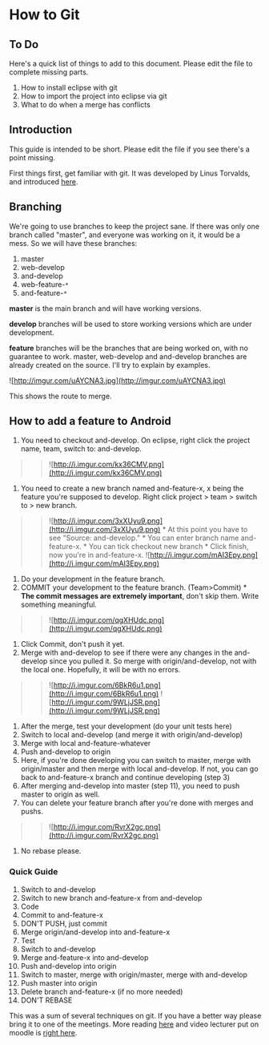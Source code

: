 # How to Git #

## To Do ##

Here's a quick list of things to add to this document. Please edit the file to complete missing parts.

  1. How to install eclipse with git
  1. How to import the project into eclipse via git
  1. What to do when a merge has conflicts

## Introduction ##

This guide is intended to be short. Please edit the file if you see there's a point missing.

First things first, get familiar with git. It was developed by Linus Torvalds, and introduced [here](http://en.wikipedia.org/wiki/Git_(software)).

## Branching ##

We're going to use branches to keep the project sane. If there was only one branch called "master", and everyone was working on it, it would be a mess. So we will have these branches:

  1. master
  1. web-develop
  1. and-develop
  1. web-feature-`*`
  1. and-feature-`*`

**master** is the main branch and will have working versions.

**develop** branches will be used to store working versions which are under development.

**feature** branches will be the branches that are being worked on, with no guarantee to work. master, web-develop and and-develop branches are already created on the source. I'll try to explain by examples.


![http://imgur.com/uAYCNA3.jpg](http://imgur.com/uAYCNA3.jpg)

This shows the route to merge.




## How to add a feature to Android ##

  1. You need to checkout and-develop. On eclipse, right click the project name, team, switch to: and-develop.
> > ![http://i.imgur.com/kx36CMV.png](http://i.imgur.com/kx36CMV.png)
  1. You need to create a new branch named and-feature-x, x being the feature you're supposed to develop. Right click project > team > switch to > new branch.
> > ![http://i.imgur.com/3xXUyu9.png](http://i.imgur.com/3xXUyu9.png)
    * At this point you have to see "Source: and-develop."
    * You can enter branch name and-feature-x.
    * You can tick checkout new branch
    * Click finish, now you're in and-feature-x.
> > ![http://i.imgur.com/mAI3Epy.png](http://i.imgur.com/mAI3Epy.png)
  1. Do your development in the feature branch.
  1. COMMIT your development to the feature branch. (Team>Commit)
    * **The commit messages are extremely important**, don't skip them. Write something meaningful.
> > ![http://i.imgur.com/qgXHUdc.png](http://i.imgur.com/qgXHUdc.png)
  1. Click Commit, don't push it yet.
  1. Merge with and-develop to see if there were any changes in the and-develop since you pulled it. So merge with origin/and-develop, not with the local one. Hopefully, it will be with no errors.
> > ![http://i.imgur.com/6BkR6u1.png](http://i.imgur.com/6BkR6u1.png)
> > ![http://i.imgur.com/9WLjJSR.png](http://i.imgur.com/9WLjJSR.png)
  1. After the merge, test your development (do your unit tests here)
  1. Switch to local and-develop (and merge it with origin/and-develop)
  1. Merge with local and-feature-whatever
  1. Push and-develop to origin
  1. Here, if you're done developing you can switch to master, merge with origin/master and then merge with local and-develop. If not, you can go back to and-feature-x branch and continue developing (step 3)
  1. After merging and-develop into master (step 11), you need to push master to origin as well.
  1. You can delete your feature branch after you're done with merges and pushs.
> > ![http://i.imgur.com/RvrX2gc.png](http://i.imgur.com/RvrX2gc.png)
  1. No rebase please.

### Quick Guide ###
  1. Switch to and-develop
  1. Switch to new branch and-feature-x from and-develop
  1. Code
  1. Commit to and-feature-x
  1. DON'T PUSH, just commit
  1. Merge origin/and-develop into and-feature-x
  1. Test
  1. Switch to and-develop
  1. Merge and-feature-x into and-develop
  1. Push and-develop into origin
  1. Switch to master, merge with origin/master, merge with and-develop
  1. Push master into origin
  1. Delete branch and-feature-x (if no more needed)
  1. DON'T REBASE

This was a sum of several techniques on git. If you have a better way please bring it to one of the meetings. More reading [here](http://nvie.com/posts/a-successful-git-branching-model/) and video lecturer put on moodle is [right here](https://www.youtube.com/watch?v=1ffBJ4sVUb4).
